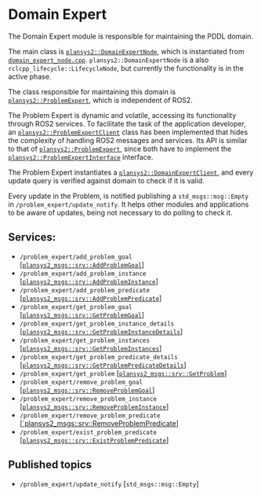 # Domain Expert

The Domain Expert module is responsible for maintaining the PDDL domain. 

The main class is [`plansys2::DomainExpertNode`](include/include/plansys2_domain_expert/DomainExpertNode.hpp), which is instantiated from [`domain_expert_node.cpp`](src/domain_expert_node.cpp). `plansys2::DomainExpertNode` is a also `rclcpp_lifecycle::LifecycleNode`, but currently the functionality is in the active phase.

The class responsible for maintaining this domain is [`plansys2::ProblemExpert`](include/include/plansys2_problem_expert/ProblemExpert.hpp), which is independent of ROS2.

The Problem Expert is dynamic and volatile, accessing its functionality through ROS2 services. To facilitate the task of the application developer, an [`plansys2::ProblemExpertClient`](include/include/plansys2_problem_expert/ProblemExpertClient.hpp) class has been implemented that hides the complexity of handling ROS2 messages and services. Its API is similar to that of [`plansys2::ProblemExpert`](include/include/plansys2_problem_expert/ProblemExpert.hpp), since both have to implement the [`plansys2::ProblemExpertInterface`](include/include/plansys2_problem_expert/ProblemExpertInterface.hpp) interface.

The Problem Expert instantiates a [`plansys2::DomainExpertClient`](include/include/plansys2_domain_expert/DomainExpertClient.hpp), and every update query is verified against domain to check if it is valid.

Every update in the Problem, is notified publishing a `std_msgs::msg::Empty` in `/problem_expert/update_notify`. It helps other modules and applications to be aware of updates, being not necessary to do polling to check it.

## Services:

- `/problem_expert/add_problem_goal` [[`plansys2_msgs::srv::AddProblemGoal`](../plansys2_msgs/srv/AddProblemGoal.srv)]
- `/problem_expert/add_problem_instance` [[`plansys2_msgs::srv::AddProblemInstance`](../plansys2_msgs/srv/AddProblemInstance.srv)]
- `/problem_expert/add_problem_predicate` [[`plansys2_msgs::srv::AddProblemPredicate`](../plansys2_msgs/srv/AddProblemPredicate.srv)]
- `/problem_expert/get_problem_goal` [[`plansys2_msgs::srv::GetProblemGoal`](../plansys2_msgs/srv/GetProblemGoal.srv)]
- `/problem_expert/get_problem_instance_details` [[`plansys2_msgs::srv::GetProblemInstanceDetails`](../plansys2_msgs/srv/GetProblemInstanceDetails.srv)]
- `/problem_expert/get_problem_instances` [[`plansys2_msgs::srv::GetProblemInstances`](../plansys2_msgs/srv/GetProblemInstances.srv)]
- `/problem_expert/get_problem_predicate_details` [[`plansys2_msgs::srv::GetProblemPredicateDetails`](../plansys2_msgs/srv/GetProblemPredicateDetails.srv)]
- `/problem_expert/get_problem` [[`plansys2_msgs::srv::GetProblem`](../plansys2_msgs/srv/GetProblem.srv)]
- `/problem_expert/remove_problem_goal` [[`plansys2_msgs::srv::RemoveProblemGoal`](../plansys2_msgs/srv/RemoveProblemGoal.srv)]
- `/problem_expert/remove_problem_instance` [[`plansys2_msgs::srv::RemoveProblemInstance`](../plansys2_msgs/srv/RemoveProblemInstance.srv)]
- `/problem_expert/remove_problem_predicate` [[`plansys2_msgs::srv::RemoveProblemPredicate](../plansys2_msgs/srv/RemoveProblemPredicate.srv)]
- `/problem_expert/exist_problem_predicate` [[`plansys2_msgs::srv::ExistProblemPredicate`](../plansys2_msgs/srv/ExistProblemPredicate.srv)]

## Published topics

- `/problem_expert/update_notify` [`std_msgs::msg::Empty`]
